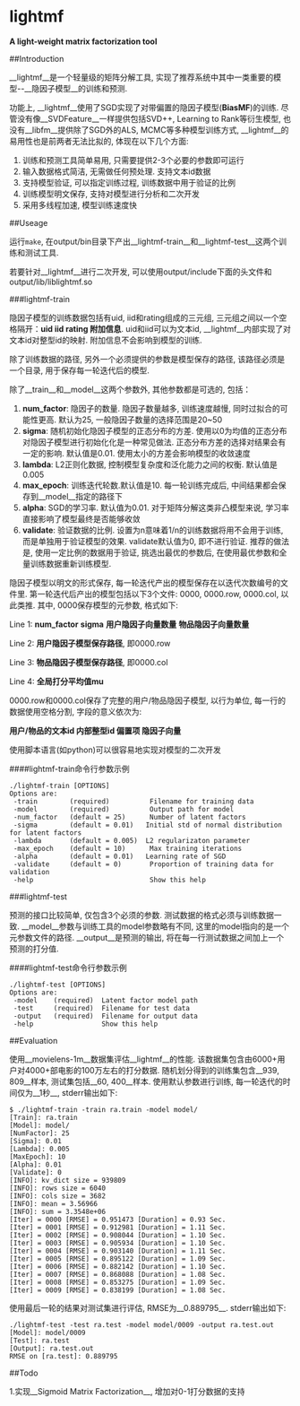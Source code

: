 # lightmf
__A light-weight matrix factorization tool__

##Introduction

__lightmf__是一个轻量级的矩阵分解工具, 实现了推荐系统中其中一类重要的模型--__隐因子模型__的训练和预测.

功能上, __lightmf__使用了SGD实现了对带偏置的隐因子模型(__BiasMF__)的训练.
尽管没有像__SVDFeature__一样提供包括SVD++, Learning to Rank等衍生模型, 
也没有__libfm__提供除了SGD外的ALS, MCMC等多种模型训练方式, __lightmf__的易用性也是前两者无法比拟的, 体现在以下几个方面:

1. 训练和预测工具简单易用, 只需要提供2-3个必要的参数即可运行
2. 输入数据格式简洁, 无需做任何预处理. 支持文本id数据
3. 支持模型验证, 可以指定训练过程, 训练数据中用于验证的比例
4. 训练模型明文保存, 支持对模型进行分析和二次开发
5. 采用多线程加速, 模型训练速度快

##Useage

运行`make`, 在output/bin目录下产出__lightmf-train__和__lightmf-test__这两个训练和测试工具.

若要针对__lightmf__进行二次开发, 可以使用output/include下面的头文件和output/lib/liblightmf.so

###lightmf-train

隐因子模型的训练数据包括有uid, iid和rating组成的三元组, 三元组之间以一个空格隔开：__uid iid rating 附加信息__.
uid和iid可以为文本id, __lightmf__内部实现了对文本id对整型id的映射. 附加信息不会影响到模型的训练.

除了训练数据的路径, 另外一个必须提供的参数是模型保存的路径, 该路径必须是一个目录, 用于保存每一轮迭代后的模型.

除了__train__和__model__这两个参数外, 其他参数都是可选的, 包括：

1. __num\_factor__: 隐因子的数量. 隐因子数量越多, 训练速度越慢, 同时过拟合的可能性更高. 默认为25, 一般隐因子数量的选择范围是20~50
2. __sigma__: 随机初始化隐因子模型的正态分布的方差. 使用以0为均值的正态分布对隐因子模型进行初始化化是一种常见做法. 正态分布方差的选择对结果会有一定的影响. 默认值是0.01. 使用太小的方差会影响模型的收敛速度
3. __lambda__: L2正则化数据, 控制模型复杂度和泛化能力之间的权衡. 默认值是0.005
4. __max\_epoch__: 训练迭代轮数.默认值是10. 每一轮训练完成后, 中间结果都会保存到__model__指定的路径下
5. __alpha__: SGD的学习率. 默认值为0.01. 对于矩阵分解这类非凸模型来说, 学习率直接影响了模型最终是否能够收敛
6. __validate__: 验证数据的比例. 设置为n意味着1/n的训练数据将用不会用于训练, 而是单独用于验证模型的效果. validate默认值为0, 即不进行验证. 推荐的做法是, 使用一定比例的数据用于验证, 挑选出最优的参数后, 在使用最优参数和全量训练数据重新训练模型.

隐因子模型以明文的形式保存, 每一轮迭代产出的模型保存在以迭代次数编号的文件里. 
第一轮迭代后产出的模型包括以下3个文件: 0000, 0000.row, 0000.col, 以此类推. 
其中, 0000保存模型的元参数, 格式如下:

Line 1: __num\_factor__ __sigma__ __用户隐因子向量数量__ __物品隐因子向量数量__

Line 2: __用户隐因子模型保存路径__, 即0000.row

Line 3: __物品隐因子模型保存路径__, 即0000.col

Line 4: __全局打分平均值mu__


0000\.row和0000\.col保存了完整的用户/物品隐因子模型, 以行为单位, 每一行的数据使用空格分割, 字段的意义依次为: 

__用户/物品的文本id 内部整型id 偏置项 隐因子向量__

使用脚本语言(如python)可以很容易地实现对模型的二次开发

####lightmf-train命令行参数示例

    ./lightmf-train [OPTIONS]
    Options are:
     -train        (required)          Filename for training data 
     -model        (required)          Output path for model 
     -num_factor   (default = 25)      Number of latent factors 
     -sigma        (default = 0.01)   Initial std of normal distribution for latent factors 
     -lambda       (default = 0.005)  L2 regularizaton parameter 
     -max_epoch    (default = 10)      Max training iterations 
     -alpha        (default = 0.01)   Learning rate of SGD 
     -validate     (default = 0)       Proportion of training data for validation 
     -help                             Show this help 

###lightmf-test

预测的接口比较简单, 仅包含3个必须的参数. 测试数据的格式必须与训练数据一致.
__model__参数与训练工具的model参数略有不同, 这里的model指向的是一个元参数文件的路径.
__output__是预测的输出, 将在每一行测试数据之间加上一个预测的打分值.

####lightmf-test命令行参数示例

    ./lightmf-test [OPTIONS]
    Options are:
     -model    (required)  Latent factor model path 
     -test     (required)  Filename for test data 
     -output   (required)  Filename for output data 
     -help                 Show this help 

##Evaluation

使用__movielens-1m__数据集评估__lightmf__的性能.
该数据集包含由6000+用户对4000+部电影的100万左右的打分数据.
随机划分得到的训练集包含__939, 809__样本, 测试集包括__60, 400__样本.
使用默认参数进行训练, 每一轮迭代的时间仅为__1秒__, stderr输出如下:

    $ ./lightmf-train -train ra.train -model model/
    [Train]: ra.train
    [Model]: model/
    [NumFactor]: 25
    [Sigma]: 0.01
    [Lambda]: 0.005
    [MaxEpoch]: 10
    [Alpha]: 0.01
    [Validate]: 0
    [INFO]: kv_dict size = 939809
    [INFO]: rows size = 6040
    [INFO]: cols size = 3682
    [INFO]: mean = 3.56966
    [INFO]: sum = 3.3548e+06
    [Iter] = 0000 [RMSE] = 0.951473 [Duration] = 0.93 Sec.
    [Iter] = 0001 [RMSE] = 0.912981 [Duration] = 1.11 Sec.
    [Iter] = 0002 [RMSE] = 0.908044 [Duration] = 1.10 Sec.
    [Iter] = 0003 [RMSE] = 0.905934 [Duration] = 1.10 Sec.
    [Iter] = 0004 [RMSE] = 0.903140 [Duration] = 1.11 Sec.
    [Iter] = 0005 [RMSE] = 0.895122 [Duration] = 1.09 Sec.
    [Iter] = 0006 [RMSE] = 0.882142 [Duration] = 1.10 Sec.
    [Iter] = 0007 [RMSE] = 0.868088 [Duration] = 1.08 Sec.
    [Iter] = 0008 [RMSE] = 0.853275 [Duration] = 1.09 Sec.
    [Iter] = 0009 [RMSE] = 0.838199 [Duration] = 1.08 Sec.

使用最后一轮的结果对测试集进行评估, RMSE为__0.889795__. stderr输出如下:

    ./lightmf-test -test ra.test -model model/0009 -output ra.test.out
    [Model]: model/0009
    [Test]: ra.test
    [Output]: ra.test.out
    RMSE on [ra.test]: 0.889795

##Todo

1.实现__Sigmoid Matrix Factorization__, 增加对0-1打分数据的支持


